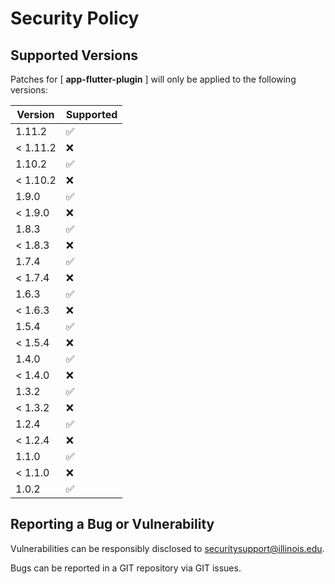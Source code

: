 # Security Policy

## Supported Versions

Patches for [ **app-flutter-plugin** ] will only be applied to the following versions:

| Version  | Supported |
|----------| ------------------ |
| 1.11.2   | :white_check_mark: |
| < 1.11.2 | :x: |
| 1.10.2   | :white_check_mark: |
| < 1.10.2 | :x: |
| 1.9.0    | :white_check_mark: |
| < 1.9.0  | :x: |
| 1.8.3    | :white_check_mark: |
| < 1.8.3  | :x: |
| 1.7.4    | :white_check_mark: |
| < 1.7.4  | :x: |
| 1.6.3    | :white_check_mark: |
| < 1.6.3  | :x: |
| 1.5.4    | :white_check_mark: |
| < 1.5.4  | :x: |
| 1.4.0    | :white_check_mark: |
| < 1.4.0  | :x: |
| 1.3.2    | :white_check_mark: |
| < 1.3.2  | :x: |
| 1.2.4    | :white_check_mark: |
| < 1.2.4  | :x: |
| 1.1.0    | :white_check_mark: |
| < 1.1.0  | :x: |
| 1.0.2    | :white_check_mark: |

## Reporting a Bug or Vulnerability

Vulnerabilities can be responsibly disclosed to [securitysupport@illinois.edu](mailto:securitysupport@illinois.edu).

Bugs can be reported in a GIT repository via GIT issues.